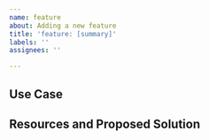 ```yaml
---
name: feature
about: Adding a new feature
title: 'feature: [summary]'
labels: ''
assignees: ''

---
```


## Use Case

## Resources and Proposed Solution

